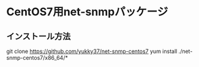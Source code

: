 # CentOS7用net-snmpパッケージ

## インストール方法

git clone https://github.com/yukky37/net-snmp-centos7
yum install ./net-snmp-centos7/x86_64/*

